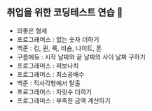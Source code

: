 ## 취업을 위한 코딩테스트 연습 🧨
- 의좋은 형제
- 프로그래머스 : 없는 숫자 더하기
- 백준 : 킹, 퀸, 룩, 비숍, 나이트, 폰
- 구름에듀 : 시작 날짜와 끝 날짜의 사이 날짜 구하기
- 프로그래머스 : 피보나치
- 프로그래머스 : 최소공배수
- 백준 : 직사각형에서 탈출
- 프로그래머스 : 자릿수 더하기
- 프로그래머스 : 부족한 금액 계산하기
